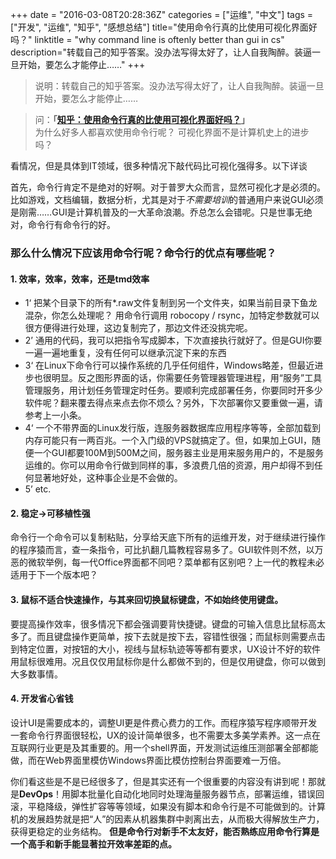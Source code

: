 +++
date = "2016-03-08T20:28:36Z"
categories = ["运维", "中文"]
tags = ["开发", "运维", "知乎", "感想总结"]
title="使用命令行真的比使用可视化界面好吗？"
linktitle = "why command line is oftenly better than gui in cs"
description="转载自己的知乎答案。没办法写得太好了，让人自我陶醉。装逼一旦开始，要怎么才能停止……"
+++

> 说明：转载自己的知乎答案。没办法写得太好了，让人自我陶醉。装逼一旦开始，要怎么才能停止……<br>


> 问：**「<a href="https://www.zhihu.com/question/40868797/answer/88604865?group_id=690384002342752256" target="_blank">知乎：使用命令行真的比使用可视化界面好吗？</a>」**<br>
为什么好多人都喜欢使用命令行呢？ 可视化界面不是计算机史上的进步吗？

看情况，但是具体到IT领域，很多种情况下敲代码比可视化强得多。以下详谈

首先，命令行肯定不是绝对的好啊。对于普罗大众而言，显然可视化才是必须的。
比如游戏，文档编辑，数据分析，尤其是对于*不需要培训*的普通用户来说GUI必须是刚需……GUI是计算机普及的一大革命浪潮。乔总怎么会错呢。只是世事无绝对，命令行有命令行的好。

### 那么什么情况下应该用命令行呢？命令行的优点有哪些呢？
#### 1. 效率，效率，效率，还是tmd效率

- 1‘ 把某个目录下的所有*.raw文件复制到另一个文件夹，如果当前目录下鱼龙混杂，你怎么处理呢？
用命令行调用 robocopy / rsync，加特定参数就可以很方便得进行处理，这边复制完了，那边文件还没挑完呢。
- 2’ 通用的代码，我可以把指令写成脚本，下次直接执行就好了。但是GUI你要一遍一遍地重复，没有任何可以继承沉淀下来的东西
- 3‘ 在Linux下命令行可以操作系统的几乎任何组件，Windows略差，但最近进步也很明显。反之图形界面的话，你需要任务管理器管理进程，用“服务”工具管理服务，用计划任务管理定时任务。要顺利完成部署任务，你要同时开多少软件呢？翻来覆去得点来点去你不烦么？另外，下次部署你又要重做一遍，请参考上一小条。
- 4‘ 一个不带界面的Linux发行版，连服务器数据库应用程序等等，全部加载到内存可能只有一两百兆。一个入门级的VPS就搞定了。但，如果加上GUI，随便一个GUI都要100M到500M之间，服务器主业是用来服务用户的，不是服务运维的。你可以用命令行做到同样的事，多浪费几倍的资源，用户却得不到任何显著地好处，这种事企业是不会做的。
- 5’ etc.

#### 2. 稳定->可移植性强
命令行一个命令可以复制粘贴，分享给天底下所有的运维开发，对于继续进行操作的程序猿而言，查一条指令，可比扒翻几篇教程容易多了。GUI软件则不然，以万恶的微软举例，每一代Office界面都不同吧？菜单都有区别吧？上一代的教程未必适用于下一个版本吧？

#### 3. 鼠标不适合快速操作，与其来回切换鼠标键盘，不如始终使用键盘。
要提高操作效率，很多情况下都会强调要背快捷键。键盘的可输入信息比鼠标高太多了。而且键盘操作更简单，按下去就是按下去，容错性很强；而鼠标则需要点击到特定位置，对按钮的大小，视线与鼠标轨迹等等都有要求，UX设计不好的软件用鼠标很难用。况且仅仅用鼠标你是什么都做不到的，但是仅用键盘，你可以做到大多数事情。

#### 4. 开发省心省钱
设计UI是需要成本的，调整UI更是件费心费力的工作。而程序猿写程序顺带开发一套命令行界面很轻松，UX的设计简单很多，也不需要太多美学素养。这一点在互联网行业更是及其重要的。用一个shell界面，开发测试运维压测部署全部都能做，而在Web界面里模仿Windows界面比模仿控制台界面要难一万倍。

你们看这些是不是已经很多了，但是其实还有一个很重要的内容没有讲到呢！那就是**DevOps**！用脚本批量化自动化地同时处理海量服务器节点，部署运维，错误回滚，平稳降级，弹性扩容等等领域，如果没有脚本和命令行是不可能做到的。计算机的发展趋势就是把“人”的因素从机器集群中剥离出去，从而极大得解放生产力，获得更稳定的业务结构。
**但是命令行对新手不太友好，能否熟练应用命令行算是一个高手和新手能显著拉开效率差距的点。**